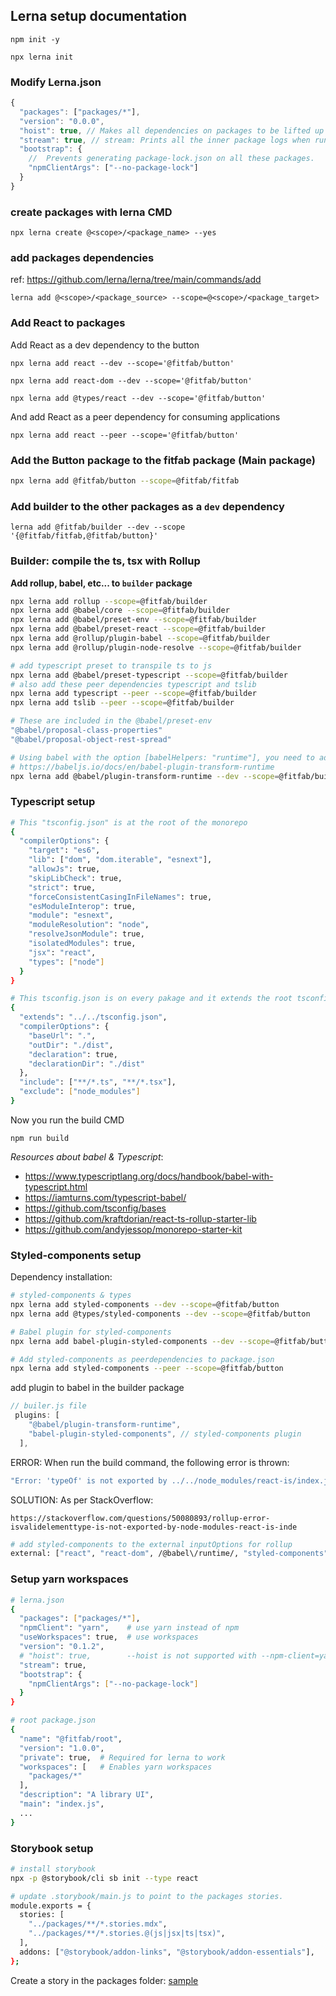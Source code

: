 ## Lerna setup documentation

`npm init -y`

`npx lerna init`

### Modify Lerna.json

```js
{
  "packages": ["packages/*"],
  "version": "0.0.0",
  "hoist": true, // Makes all dependencies on packages to be lifted up to the root so we de-dupe.
  "stream": true, // stream: Prints all the inner package logs when run.
  "bootstrap": {
    //  Prevents generating package-lock.json on all these packages.
    "npmClientArgs": ["--no-package-lock"]
  }
}
```

### create packages with lerna CMD

`npx lerna create @<scope>/<package_name> --yes`

### add packages dependencies

ref: https://github.com/lerna/lerna/tree/main/commands/add

`lerna add @<scope>/<package_source> --scope=@<scope>/<package_target>`

### Add React to packages

Add React as a dev dependency to the button

`npx lerna add react --dev --scope='@fitfab/button'`

`npx lerna add react-dom --dev --scope='@fitfab/button'`

`npx lerna add @types/react --dev --scope='@fitfab/button'`

And add React as a peer dependency for consuming applications

`npx lerna add react --peer --scope='@fitfab/button'`

### Add the Button package to the fitfab package (Main package)

```bash
npx lerna add @fitfab/button --scope=@fitfab/fitfab
```

### Add builder to the other packages as a `dev` dependency

`lerna add @fitfab/builder --dev --scope '{@fitfab/fitfab,@fitfab/button}'`

### Builder: compile the ts, tsx with Rollup

**Add rollup, babel, etc... to `builder` package**

```bash
npx lerna add rollup --scope=@fitfab/builder
npx lerna add @babel/core --scope=@fitfab/builder
npx lerna add @babel/preset-env --scope=@fitfab/builder
npx lerna add @babel/preset-react --scope=@fitfab/builder
npx lerna add @rollup/plugin-babel --scope=@fitfab/builder
npx lerna add @rollup/plugin-node-resolve --scope=@fitfab/builder

# add typescript preset to transpile ts to js
npx lerna add @babel/preset-typescript --scope=@fitfab/builder
# also add these peer dependencies typescript and tslib
npx lerna add typescript --peer --scope=@fitfab/builder
npx lerna add tslib --peer --scope=@fitfab/builder
```

```bash
# These are included in the @babel/preset-env
"@babel/proposal-class-properties"
"@babel/proposal-object-rest-spread"
```

```bash
# Using babel with the option [babelHelpers: "runtime"], you need to add this plugin
# https://babeljs.io/docs/en/babel-plugin-transform-runtime
npx lerna add @babel/plugin-transform-runtime --dev --scope=@fitfab/builder
```

### Typescript setup

```bash
# This "tsconfig.json" is at the root of the monorepo
{
  "compilerOptions": {
    "target": "es6",
    "lib": ["dom", "dom.iterable", "esnext"],
    "allowJs": true,
    "skipLibCheck": true,
    "strict": true,
    "forceConsistentCasingInFileNames": true,
    "esModuleInterop": true,
    "module": "esnext",
    "moduleResolution": "node",
    "resolveJsonModule": true,
    "isolatedModules": true,
    "jsx": "react",
    "types": ["node"]
  }
}
```

```bash
# This tsconfig.json is on every pakage and it extends the root tsconfig.json
{
  "extends": "../../tsconfig.json",
  "compilerOptions": {
    "baseUrl": ".",
    "outDir": "./dist",
    "declaration": true,
    "declarationDir": "./dist"
  },
  "include": ["**/*.ts", "**/*.tsx"],
  "exclude": ["node_modules"]
}
```

Now you run the build CMD

`npm run build`

_Resources about babel & Typescript_:

- https://www.typescriptlang.org/docs/handbook/babel-with-typescript.html
- https://iamturns.com/typescript-babel/
- https://github.com/tsconfig/bases
- https://github.com/kraftdorian/react-ts-rollup-starter-lib
- https://github.com/andyjessop/monorepo-starter-kit

### Styled-components setup

Dependency installation:

```bash
# styled-components & types
npx lerna add styled-components --dev --scope=@fitfab/button
npx lerna add @types/styled-components --dev --scope=@fitfab/button

# Babel plugin for styled-components
npx lerna add babel-plugin-styled-components --dev --scope=@fitfab/button

# Add styled-components as peerdependencies to package.json
npx lerna add styled-components --peer --scope=@fitfab/button
```

add plugin to babel in the builder package

```js
// builer.js file
 plugins: [
    "@babel/plugin-transform-runtime",
    "babel-plugin-styled-components", // styled-components plugin
  ],
```

ERROR: When run the build command, the following error is thrown:

```bash
"Error: 'typeOf' is not exported by ../../node_modules/react-is/index.js, imported by ../../node_modules/styled-components/dist/styled-components.esm.js"

```

SOLUTION: As per StackOverflow:

`https://stackoverflow.com/questions/50080893/rollup-error-isvalidelementtype-is-not-exported-by-node-modules-react-is-inde`

```bash
# add styled-components to the external inputOptions for rollup
external: ["react", "react-dom", /@babel\/runtime/, "styled-components"],
```

### Setup yarn workspaces

```bash
# lerna.json
{
  "packages": ["packages/*"],
  "npmClient": "yarn",    # use yarn instead of npm
  "useWorkspaces": true,  # use workspaces
  "version": "0.1.2",
  # "hoist": true,        --hoist is not supported with --npm-client=yarn, use yarn workspaces instead
  "stream": true,
  "bootstrap": {
    "npmClientArgs": ["--no-package-lock"]
  }
}

# root package.json
{
  "name": "@fitfab/root",
  "version": "1.0.0",
  "private": true,  # Required for lerna to work
  "workspaces": [   # Enables yarn workspaces
    "packages/*"
  ],
  "description": "A library UI",
  "main": "index.js",
  ...
}
```

### Storybook setup

```bash
# install storybook
npx -p @storybook/cli sb init --type react

# update .storybook/main.js to point to the packages stories.
module.exports = {
  stories: [
    "../packages/**/*.stories.mdx",
    "../packages/**/*.stories.@(js|jsx|ts|tsx)",
  ],
  addons: ["@storybook/addon-links", "@storybook/addon-essentials"],
};
```

Create a story in the packages folder: [sample](./packages/button/src/button.stories.mdx)
